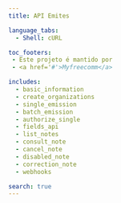 ```yaml
---
title: API Emites

language_tabs:
  - Shell: cURL

toc_footers:
 - Este projeto é mantido por
 - <a href='#'>Myfreecomm</a>

includes:
  - basic_information
  - create_organizations
  - single_emission
  - batch_emission
  - authorize_single
  - fields_api
  - list_notes
  - consult_note
  - cancel_note
  - disabled_note
  - correction_note
  - webhooks

search: true
---
```

